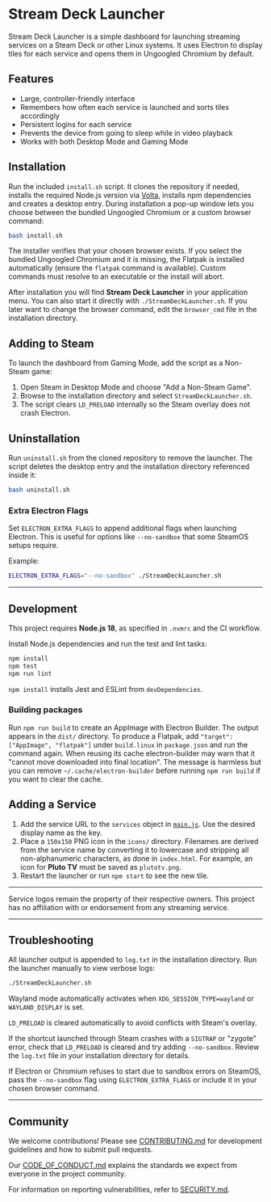 # Stream Deck Launcher

Stream Deck Launcher is a simple dashboard for launching streaming services on a Steam Deck or other Linux systems. It uses Electron to display tiles for each service and opens them in Ungoogled Chromium by default.

## Features
- Large, controller-friendly interface
- Remembers how often each service is launched and sorts tiles accordingly
- Persistent logins for each service
- Prevents the device from going to sleep while in video playback
- Works with both Desktop Mode and Gaming Mode

## Installation
Run the included `install.sh` script. It clones the repository if needed, installs the required Node.js version via [Volta](https://volta.sh), installs npm dependencies and creates a desktop entry. During installation a pop-up window lets you choose between the bundled Ungoogled Chromium or a custom browser command:

```bash
bash install.sh
```

The installer verifies that your chosen browser exists. If you select the bundled Ungoogled Chromium and it is missing, the Flatpak is installed automatically (ensure the `flatpak` command is available). Custom commands must resolve to an executable or the install will abort.

After installation you will find **Stream Deck Launcher** in your application menu. You can also start it directly with `./StreamDeckLauncher.sh`.
If you later want to change the browser command, edit the `browser_cmd` file in the installation directory.
## Adding to Steam
To launch the dashboard from Gaming Mode, add the script as a Non-Steam game:
1. Open Steam in Desktop Mode and choose "Add a Non-Steam Game".
2. Browse to the installation directory and select `StreamDeckLauncher.sh`.
3. The script clears `LD_PRELOAD` internally so the Steam overlay does not crash Electron.


## Uninstallation
Run `uninstall.sh` from the cloned repository to remove the launcher. The script
deletes the desktop entry and the installation directory referenced inside it:

```bash
bash uninstall.sh
```


### Extra Electron Flags
Set `ELECTRON_EXTRA_FLAGS` to append additional flags when launching Electron. This is useful for options like `--no-sandbox` that some SteamOS setups require.

Example:
```bash
ELECTRON_EXTRA_FLAGS="--no-sandbox" ./StreamDeckLauncher.sh
```

---

## Development
This project requires **Node.js 18**, as specified in `.nvmrc` and the CI workflow.

Install Node.js dependencies and run the test and lint tasks:
```bash
npm install
npm test
npm run lint
```
`npm install` installs Jest and ESLint from `devDependencies`.

### Building packages
Run `npm run build` to create an AppImage with Electron Builder. The output appears in the `dist/` directory. To produce a Flatpak, add `"target": ["AppImage", "flatpak"]` under `build.linux` in `package.json` and run the command again.
When reusing its cache electron-builder may warn that it "cannot move downloaded into final location". The message is harmless but you can remove `~/.cache/electron-builder` before running `npm run build` if you want to clear the cache.

## Adding a Service
1. Add the service URL to the `services` object in [`main.js`](main.js). Use the desired display name as the key.
2. Place a `150x150` PNG icon in the `icons/` directory. Filenames are derived from the service name by converting it to lowercase and stripping all non-alphanumeric characters, as done in `index.html`. For example, an icon for **Pluto TV** must be saved as `plutotv.png`.
3. Restart the launcher or run `npm start` to see the new tile.

---

Service logos remain the property of their respective owners. This project has no affiliation with or endorsement from any streaming service.

---

## Troubleshooting
All launcher output is appended to `log.txt` in the installation directory. Run the launcher manually to view verbose logs:

```bash
./StreamDeckLauncher.sh
```

Wayland mode automatically activates when `XDG_SESSION_TYPE=wayland` or `WAYLAND_DISPLAY` is set.

`LD_PRELOAD` is cleared automatically to avoid conflicts with Steam's overlay.

If the shortcut launched through Steam crashes with a `SIGTRAP` or "zygote" error, check that `LD_PRELOAD` is cleared and try adding `--no-sandbox`. Review the `log.txt` file in your installation directory for details.

If Electron or Chromium refuses to start due to sandbox errors on SteamOS, pass the `--no-sandbox` flag using `ELECTRON_EXTRA_FLAGS` or include it in your chosen browser command.

---

## Community
We welcome contributions! Please see [CONTRIBUTING.md](CONTRIBUTING.md) for development guidelines and how to submit pull requests.

Our [CODE_OF_CONDUCT.md](CODE_OF_CONDUCT.md) explains the standards we expect from everyone in the project community.

For information on reporting vulnerabilities, refer to [SECURITY.md](SECURITY.md).
